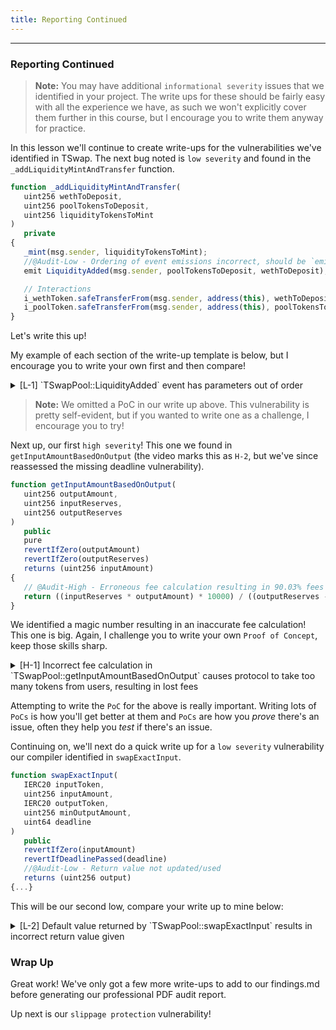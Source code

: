 ```yaml
---
title: Reporting Continued
---
```


---

### Reporting Continued

> **Note:** You may have additional `informational severity` issues that we identified in your project. The write ups for these should be fairly easy with all the experience we have, as such we won't explicitly cover them further in this course, but I encourage you to write them anyway for practice.

In this lesson we'll continue to create write-ups for the vulnerabilities we've identified in TSwap. The next bug noted is `low severity` and found in the `_addLiquidityMintAndTransfer` function.

```js
function _addLiquidityMintAndTransfer(
   uint256 wethToDeposit,
   uint256 poolTokensToDeposit,
   uint256 liquidityTokensToMint
)
   private
{
   _mint(msg.sender, liquidityTokensToMint);
   //@Audit-Low - Ordering of event emissions incorrect, should be `emit LiquidityAdded(msg.sender, wethToDeposit, poolTokensToDeposit)`
   emit LiquidityAdded(msg.sender, poolTokensToDeposit, wethToDeposit);

   // Interactions
   i_wethToken.safeTransferFrom(msg.sender, address(this), wethToDeposit);
   i_poolToken.safeTransferFrom(msg.sender, address(this), poolTokensToDeposit);
}
```

Let's write this up!

My example of each section of the write-up template is below, but I encourage you to write your own first and then compare!

<details>
<summary>[L-1] `TSwapPool::LiquidityAdded` event has parameters out of order</summary>

### [L-1] `TSwapPool::LiquidityAdded` event has parameters out of order

**Description:** What the `LiquidityAdded` event is emitted in the `TSwapPool::_addLiquidityMintAndTransfer` function, it logs values in an incorrect order. The `poolTokensToDeposit` value should go in the third parameter position, whereas the `wethToDeposit` value should go second.

**Impact:** Event emission is incorrect, leading to off-chain functions potentially malfunctioning.
When it comes to auditing smart contracts, there are a lot of nitty-gritty details that one needs to pay attention to in order to prevent possible vulnerabilities.

**Recommended Mitigation:**

```diff
- emit LiquidityAdded(msg.sender, poolTokensToDeposit, wethToDeposit);
+ emit LiquidityAdded(msg.sender, wethToDeposit, poolTokensToDeposit);
```

</details>


> **Note:** We omitted a PoC in our write up above. This vulnerability is pretty self-evident, but if you wanted to write one as a challenge, I encourage you to try!

Next up, our first `high severity`! This one we found in `getInputAmountBasedOnOutput` (the video marks this as `H-2`, but we've since reassessed the missing deadline vulnerability).

```js
function getInputAmountBasedOnOutput(
   uint256 outputAmount,
   uint256 inputReserves,
   uint256 outputReserves
)
   public
   pure
   revertIfZero(outputAmount)
   revertIfZero(outputReserves)
   returns (uint256 inputAmount)
{
   // @Audit-High - Erroneous fee calculation resulting in 90.03% fees
   return ((inputReserves * outputAmount) * 10000) / ((outputReserves - outputAmount) * 997);
}
```

We identified a magic number resulting in an inaccurate fee calculation! This one is big. Again, I challenge you to write your own `Proof of Concept`, keep those skills sharp.

<details>
<summary>[H-1] Incorrect fee calculation in `TSwapPool::getInputAmountBasedOnOutput` causes protocol to take too many tokens from users, resulting in lost fees</summary>

### [H-1] Incorrect fee calculation in `TSwapPool::getInputAmountBasedOnOutput` causes protocol to take too many tokens from users, resulting in lost fees

**Description:** The `getInputAmountBasedOnOutput` function is intended to calculate the amount of tokens a user should deposit given an amount of tokens of output tokens. However, the function currently miscalculates the resulting amount. When calculating the fee, it scales the amount by `10_000` instead of `1_000`.

**Impact:** Protocol takes more fees than expected from users.

**Recommended Mitigation:**

```diff
    function getInputAmountBasedOnOutput(
        uint256 outputAmount,
        uint256 inputReserves,
        uint256 outputReserves
    )
        public
        pure
        revertIfZero(outputAmount)
        revertIfZero(outputReserves)
        returns (uint256 inputAmount)
    {
-       return ((inputReserves * outputAmount) * 10_000) / ((outputReserves - outputAmount) * 997);
+       return ((inputReserves * outputAmount) * 1_000) / ((outputReserves - outputAmount) * 997);
    }
```

</details>


Attempting to write the `PoC` for the above is really important. Writing lots of `PoCs` is how you'll get better at them and `PoCs` are how you _prove_ there's an issue, often they help you _test_ if there's an issue.

Continuing on, we'll next do a quick write up for a `low severity` vulnerability our compiler identified in `swapExactInput`.

```js
function swapExactInput(
   IERC20 inputToken,
   uint256 inputAmount,
   IERC20 outputToken,
   uint256 minOutputAmount,
   uint64 deadline
)
   public
   revertIfZero(inputAmount)
   revertIfDeadlinePassed(deadline)
   //@Audit-Low - Return value not updated/used
   returns (uint256 output)
{...}
```

This will be our second low, compare your write up to mine below:

<details>
<summary>[L-2] Default value returned by `TSwapPool::swapExactInput` results in incorrect return value given</summary>

### [L-2] Default value returned by `TSwapPool::swapExactInput` results in incorrect return value given

**Description:** The `swapExactInput` function is expected to return the actual amount of tokens bought by the caller. However, while it declares the named return value `output` it is never assigned a value, nor uses an explicit return statement.

**Impact:** The return value will always be `0`, giving incorrect information to the caller.

**Recommended Mitigation:**

```diff
{
   uint256 inputReserves = inputToken.balanceOf(address(this));
   uint256 outputReserves = outputToken.balanceOf(address(this));

-        uint256 outputAmount = getOutputAmountBasedOnInput(inputAmount, inputReserves, outputReserves);
+        output = getOutputAmountBasedOnInput(inputAmount, inputReserves, outputReserves);

-        if (output < minOutputAmount) {
-            revert TSwapPool__OutputTooLow(outputAmount, minOutputAmount);
+        if (output < minOutputAmount) {
+            revert TSwapPool__OutputTooLow(outputAmount, minOutputAmount);
   }

-        _swap(inputToken, inputAmount, outputToken, outputAmount);
+        _swap(inputToken, inputAmount, outputToken, output);
}
}
```

</details>


### Wrap Up

Great work! We've only got a few more write-ups to add to our findings.md before generating our professional PDF audit report.

Up next is our `slippage protection` vulnerability!
